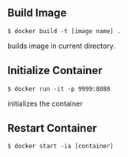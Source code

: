 ## Build Image
```
$ docker build -t [image name] .
```
builds image in current directory.
## Initialize Container
```
$ docker run -it -p 9999:8888
```
initializes the container
## Restart Container
```
$ docker start -ia [container]
```